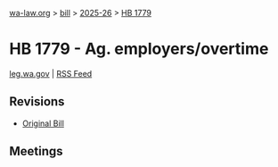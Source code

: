 [wa-law.org](/) > [bill](/bill/) > [2025-26](/bill/2025-26/) > [HB 1779](/bill/2025-26/hb/1779/)

# HB 1779 - Ag. employers/overtime
[leg.wa.gov](https://app.leg.wa.gov/billsummary?BillNumber=1779&Year=2025&Initiative=false) | [RSS Feed](./rss.xml)

## Revisions
* [Original Bill](1/)

## Meetings